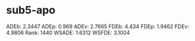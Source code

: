 # sub5-apo

ADEb: 2.3447
ADEp: 0.969
ADEv: 2.7665
FDEb: 4.434
FDEp: 1.9462
FDEv: 4.9806
Rank: 1440
WSADE: 1.6312
WSFDE: 3.1004